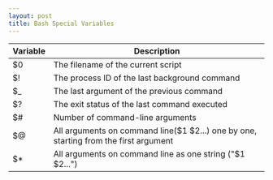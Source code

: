 ```yaml
---
layout: post
title: Bash Special Variables
---
```

|Variable   |Description   |
|---|---|
| $0  |The filename of the current script   |
| $!  | The process ID of the last background command  |
| $_  | The last argument of the previous command  |
| $?  |  The exit status of the last command executed |  
| $#  | Number of command-line arguments
| $@  | All arguments on command line($1 $2...) one by one, starting from the first argument
| $*  | All arguments on command line as one string ("$1 $2...")
